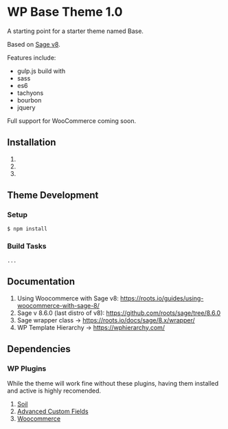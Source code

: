 # WP Base Theme 1.0
A starting point for a starter theme named Base.

Based on [Sage v8](https://github.com/roots/sage/tree/8.6.0).

Features include:

+ gulp.js build with 
+ sass
+ es6
+ tachyons
+ bourbon
+ jquery

Full support for WooCommerce coming soon.

## Installation
1.
2.
3. 

## Theme Development

### Setup

```
$ npm install
```

### Build Tasks
```
...
```

## Documentation
1. Using Woocommerce with Sage v8: https://roots.io/guides/using-woocommerce-with-sage-8/
2. Sage v 8.6.0 (last distro of v8): https://github.com/roots/sage/tree/8.6.0
3. Sage wrapper class -> https://roots.io/docs/sage/8.x/wrapper/
4. WP Template Hierarchy -> https://wphierarchy.com/

## Dependencies

### WP Plugins
While the theme will work fine without these plugins, having them installed and active is highly recomended.
1. [Soil](https://github.com/roots/soil)
2. [Advanced Custom Fields](https://www.advancedcustomfields.com/)
3. [Woocommerce](https://woocommerce.com/)